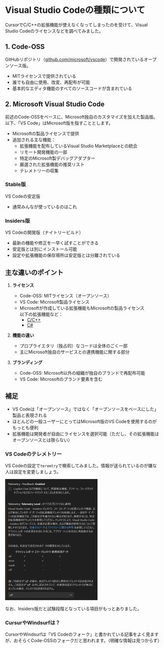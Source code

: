 # Visual Studio Codeの種類について

CursorでC/C++の拡張機能が使えなくなってしまったのを受けて、Visual Studio Codeのライセンスなどを調べてみました。

## 1. Code-OSS

GitHubリポジトリ（[github.com/microsoft/vscode](https://github.com/microsoft/vscode)）で開発されているオープンソース版。

- MITライセンスで提供されている
- 誰でも自由に使用、改変、再配布が可能
- 基本的なエディタ機能のすべてのソースコードが含まれている

## 2. Microsoft Visual Studio Code

前述のCode-OSSをベースに、Microsoft独自のカスタマイズを加えた製品版。  
以下、「VS Code」はMicrosoft版を指すこととします。

- Microsoftの製品ライセンスで提供
- 追加される主な機能：
  - 拡張機能を配布しているVisual Studio Marketplaceとの統合
  - リモート開発機能の一部
  - 特定のMicrosoft製デバッグアダプター
  - 厳選された拡張機能の推奨リスト
  - テレメトリーの収集

### Stable版

VS Codeの安定版

- 通常みんなが使っているのはこれ

### Insiders版

VS Codeの開発版（ナイトリービルド）

- 最新の機能や修正を一早く試すことができる
- 安定版とは別にインストール可能
- 設定や拡張機能の保存場所は安定版とは分離されている

## 主な違いのポイント

1. **ライセンス**
    - Code-OSS: MITライセンス（オープンソース）
    - VS Code: Microsoft製品ライセンス
    - Microsoftが作成している拡張機能もMicrosoftの製品ライセンス  
      以下の拡張機能など：
      - [C/C++](https://marketplace.visualstudio.com/items?itemName=ms-vscode.cpptools)
      - [C#](https://marketplace.visualstudio.com/items?itemName=ms-dotnettools.csharp)

2. **機能の違い**
    - プロプライエタリ（独占的）なコードは全体のごく一部
    - 主にMicrosoft独自のサービスとの連携機能に関する部分

3. **ブランディング**
    - Code-OSS: Microsoft以外の組織が独自のブランドで再配布可能
    - VS Code: Microsoftのブランド要素を含む

## 補足

- VS Codeは「オープンソース」ではなく「オープンソースをベースにした」製品と表現される
- ほとんどの一般ユーザーにとってはMicrosoft版のVS Codeを使用するのがもっとも便利
- 拡張機能は開発者が自由にライセンスを選択可能（ただし、その拡張機能はオープンソースとは限らない）

### VS Codeのテレメトリー

VS Codeの設定で`teremtry`で検索してみました。情報が送られているのが嫌な人は設定を変更しましょう。

![vscode telemetry](pic/vscode_telemetry.jpg)

なお、Insiders版だと試験段階となっている項目がもっとありました。

### CursurやWindsurfは？

CursorやWindsurfは「VS Codeのフォーク」と書かれている記事をよく見ますが、おそらくCode-OSSのフォークだと思われます。（明確な情報は見つからず）
